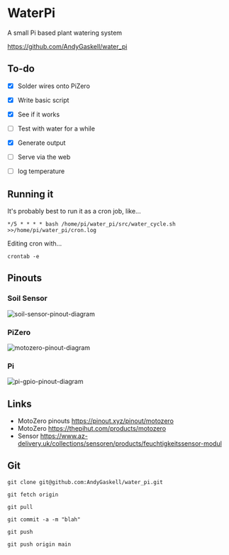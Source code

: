 # WaterPi
A small Pi based plant watering system

https://github.com/AndyGaskell/water_pi

## To-do
- [x] Solder wires onto PiZero
- [x] Write basic script
- [x] See if it works
- [ ] Test with water for a while
- [x] Generate output
- [ ] Serve via the web
- [ ] log temperature


## Running it

It's probably best to run it as a cron job, like...

`*/5 * * * * bash /home/pi/water_pi/src/water_cycle.sh >>/home/pi/water_pi/cron.log`

Editing cron with...

`crontab -e`


## Pinouts

### Soil Sensor
![soil-sensor-pinout-diagram](https://raw.githubusercontent.com/AndyGaskell/water_pi/main/docs/soil-sensor-pinout-diagram.png)


### PiZero
![motozero-pinout-diagram](https://raw.githubusercontent.com/AndyGaskell/water_pi/main/docs/motozero-pinout-diagram.png)

### Pi
![pi-gpio-pinout-diagram](https://raw.githubusercontent.com/AndyGaskell/water_pi/main/docs/pi-gpio-pinout-diagram.png)


## Links
* MotoZero pinouts https://pinout.xyz/pinout/motozero
* MotoZero https://thepihut.com/products/motozero
* Sensor https://www.az-delivery.uk/collections/sensoren/products/feuchtigkeitssensor-modul


## Git

`git clone git@github.com:AndyGaskell/water_pi.git`

`git fetch origin`

`git pull`

`git commit -a -m "blah"`

`git push`

`git push origin main`
